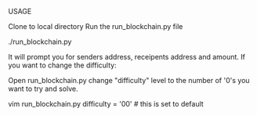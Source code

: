 USAGE

Clone to local directory
Run the run_blockchain.py file


./run_blockchain.py


It will prompt you for senders address, receipents address and amount.
If you want to change the difficulty:


Open run_blockchain.py
change "difficulty" level to the number of '0's you want to try and solve.


vim run_blockchain.py
difficulty = '00' # this is set to default

